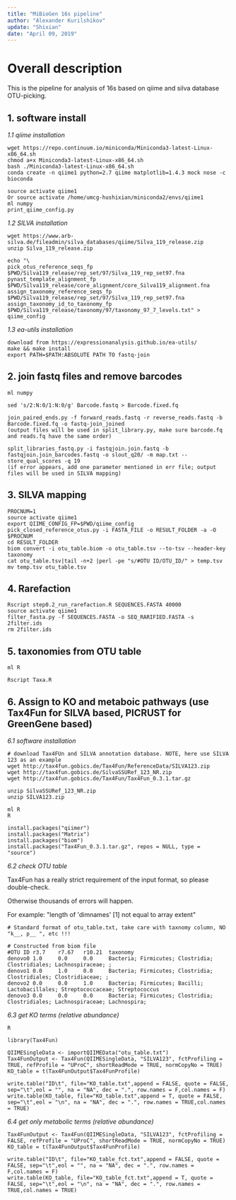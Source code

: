 ```yaml
---
title: "MiBioGen 16s pipeline"
author: "Alexander Kurilshikov"
update: "Shixian"
date: "April 09, 2019"
---
```


# Overall description

This is the pipeline for analysis of 16s based on qiime and silva database OTU-picking.

## 1. software install
*1.1 qiime installation*
```
wget https://repo.continuum.io/miniconda/Miniconda3-latest-Linux-x86_64.sh
chmod a+x Miniconda3-latest-Linux-x86_64.sh
bash ./Miniconda3-latest-Linux-x86_64.sh
conda create -n qiime1 python=2.7 qiime matplotlib=1.4.3 mock nose -c bioconda

source activate qiime1
Or source activate /home/umcg-hushixian/miniconda2/envs/qiime1
ml numpy
print_qiime_config.py
```
*1.2 SILVA installation*
```
wget https://www.arb-silva.de/fileadmin/silva_databases/qiime/Silva_119_release.zip
unzip Silva_119_release.zip

echo "\
pick_otus_reference_seqs_fp $PWD/Silva119_release/rep_set/97/Silva_119_rep_set97.fna
pynast_template_alignment_fp $PWD/Silva119_release/core_alignment/core_Silva119_alignment.fna
assign_taxonomy_reference_seqs_fp $PWD/Silva119_release/rep_set/97/Silva_119_rep_set97.fna
assign_taxonomy_id_to_taxonomy_fp $PWD/Silva119_release/taxonomy/97/taxonomy_97_7_levels.txt" > qiime_config
```
*1.3 ea-utils installation*
```
download from https://expressionanalysis.github.io/ea-utils/
make && make install
export PATH=$PATH:ABSOLUTE PATH TO fastq-join
```
## 2. join fastq files and remove barcodes

```
ml numpy

sed 's/2:N:0/1:N:0/g' Barcode.fastq > Barcode.fixed.fq

join_paired_ends.py -f forward_reads.fastq -r reverse_reads.fastq -b Barcode.fixed.fq -o fastq-join_joined
(output files will be used in split_library.py, make sure barcode.fq and reads.fq have the same order)

split_libraries_fastq.py -i fastqjoin.join.fastq -b fastqjoin.join_barcodes.fastq -o slout_q20/ -m map.txt --store_qual_scores -q 19 
(if error appears, add one parameter mentioned in err file; output files will be used in SILVA mapping)

```

## 3. SILVA mapping

```
PROCNUM=1
source activate qiime1
export QIIME_CONFIG_FP=$PWD/qiime_config
pick_closed_reference_otus.py -i FASTA_FILE -o RESULT_FOLDER -a -O $PROCNUM
cd RESULT_FOLDER
biom convert -i otu_table.biom -o otu_table.tsv --to-tsv --header-key taxonomy
cat otu_table.tsv|tail -n+2 |perl -pe "s/#OTU ID/OTU_ID/" > temp.tsv
mv temp.tsv otu_table.tsv
```
## 4. Rarefaction
```
Rscript step0.2_run_rarefaction.R SEQUENCES.FASTA 40000
source activate qiime1
filter_fasta.py -f SEQUENCES.FASTA -o SEQ_RARIFIED.FASTA -s 2filter.ids
rm 2filter.ids
```

## 5. taxonomies from OTU table

```
ml R

Rscript Taxa.R
```

## 6. Assign to KO and metaboic pathways (use Tax4Fun for SILVA based, PICRUST for GreenGene based)
*6.1 software installation*

```
# download Tax4FUn and SILVA annotation database. NOTE, here use SILVA 123 as an example
wget http://tax4fun.gobics.de/Tax4Fun/ReferenceData/SILVA123.zip
wget http://tax4fun.gobics.de/SilvaSSURef_123_NR.zip
wget http://tax4fun.gobics.de/Tax4Fun/Tax4Fun_0.3.1.tar.gz

unzip SilvaSSURef_123_NR.zip
unzip SILVA123.zip

ml R
R

install.packages("qiimer")
install.packages("Matrix")
install.packages("biom")
install.packages("Tax4Fun_0.3.1.tar.gz", repos = NULL, type = "source")

```

*6.2 check OTU table*

Tax4Fun has a really strict requirement of the input format, so please double-check.

Otherwise thousands of errors will happen. 

For example: "length of 'dimnames' [1] not equal to array extent" 

```
# Standard format of otu_table.txt, take care with taxnomy column, NO "k__, p__ ", etc !!!

# Constructed from biom file                            
#OTU ID r3.7    r7.67   r10.21  taxonomy
denovo0 1.0     0.0     0.0     Bacteria; Firmicutes; Clostridia; Clostridiales; Lachnospiraceae; ; 
denovo1 0.0     1.0     0.0     Bacteria; Firmicutes; Clostridia; Clostridiales; Clostridiaceae; ; 
denovo2 0.0     0.0     1.0     Bacteria; Firmicutes; Bacilli; Lactobacillales; Streptococcaceae; Streptococcus
denovo3 0.0     0.0     0.0     Bacteria; Firmicutes; Clostridia; Clostridiales; Lachnospiraceae; Lachnospira;
```

*6.3 get KO terms (relative abundance)*

```
R

library(Tax4Fun)

QIIMESingleData <- importQIIMEData("otu_table.txt")
Tax4FunOutput <- Tax4Fun(QIIMESingleData, "SILVA123", fctProfiling = TRUE, refProfile = "UProC", shortReadMode = TRUE, normCopyNo = TRUE)
KO_table = t(Tax4FunOutput$Tax4FunProfile)

write.table("ID\t", file="KO_table.txt",append = FALSE, quote = FALSE, sep="\t",eol = "", na = "NA", dec = ".", row.names = F,col.names = F)
write.table(KO_table, file="KO_table.txt",append = T, quote = FALSE, sep="\t",eol = "\n", na = "NA", dec = ".", row.names = TRUE,col.names = TRUE)
```

*6.4 get only metabolic terms (relative abundance)*

```
Tax4FunOutput <- Tax4Fun(QIIMESingleData, "SILVA123", fctProfiling = FALSE, refProfile = "UProC", shortReadMode = TRUE, normCopyNo = TRUE)
KO_table = t(Tax4FunOutput$Tax4FunProfile)

write.table("ID\t", file="KO_table_fct.txt",append = FALSE, quote = FALSE, sep="\t",eol = "", na = "NA", dec = ".", row.names = F,col.names = F)
write.table(KO_table, file="KO_table_fct.txt",append = T, quote = FALSE, sep="\t",eol = "\n", na = "NA", dec = ".", row.names = TRUE,col.names = TRUE)
```
